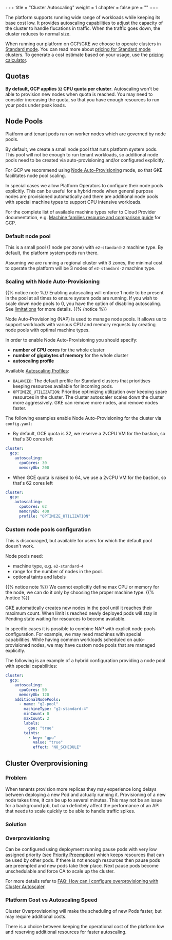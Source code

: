 +++
title = "Cluster Autoscaling"
weight = 1
chapter = false
pre = ""
+++

The platform supports running wide range of workloads while keeping its base cost low. It provides autoscaling capabilities to adjust the capacity of the cluster to handle flucations in traffic. When the traffic goes down, the cluster reduces to normal size.

When running our platform on GCP/GKE we choose to operate clusters in [Standard mode](https://cloud.google.com/kubernetes-engine/docs/concepts/types-of-clusters#modes).
You can read more about [pricing for Standard mode](https://cloud.google.com/kubernetes-engine/pricing#standard_mode) clusters.
To generate a cost estimate based on your usage, use the [pricing calculator](https://cloud.google.com/products/calculator).

## Quotas

**By default, GCP applies `32` CPU quota per cluster**. Autoscaling won't be able to provision new nodes when quota is reached.
You may need to consider increasing the quota, so that you have enough resources to run your pods under peak loads.

## Node Pools

Platform and tenant pods run on worker nodes which are governed by node pools.

By default, we create a small node pool that runs platform system pods.
This pool will not be enough to run tenant workloads, so additional node pools need to be created via auto-provisioning and/or configured explicitly.

For GCP we recommend using [Node Auto-Provisioning](https://cloud.google.com/kubernetes-engine/docs/concepts/node-auto-provisioning) mode, so that GKE facilitates node pool scaling.

In special cases we allow Platform Operators to configure their node pools explicitly. This can be useful for a hybrid mode when general purpose nodes are provisioned automatically and there are additional node pools with special machine types to support CPU intensive workloads.

For the complete list of available machine types refer to Cloud Provider documentation, e.g. [Machine families resource and comparison guide](https://cloud.google.com/compute/docs/machine-resource) for GCP.

### Default node pool

This is a small pool (1 node per zone) with `e2-standard-2` machine type.
By default, the platform system pods run there.

Assuming we are running a regional cluster with 3 zones, the minimal cost to operate the platform will be 3 nodes of `e2-standard-2` machine type.

### Scaling with Node Auto-Provisioning

{{% notice note %}}
Enabling autoscaling will enforce 1 node to be present in the pool at all times to ensure system pods are running. If you wish to scale down node pools to 0, you have the option of disabling autoscaling. See [limitations](https://cloud.google.com/kubernetes-engine/docs/concepts/cluster-autoscaler#limitations) for more details.
{{% /notice %}}

Node Auto-Provisioning (NAP) is used to manage node pools. It allows us to support workloads with various CPU and memory requests by creating node pools with optimal machine types.

In order to enable Node Auto-Provisioning you should specify:

- **number of CPU cores** for the whole cluster
- **number of gigabytes of memory** for the whole cluster
- **autoscaling profile**

Available [Autoscaling Profiles](https://cloud.google.com/kubernetes-engine/docs/concepts/cluster-autoscaler#autoscaling_profiles):

- `BALANCED`: The default profile for Standard clusters that prioritises keeping resources available for incoming pods.
- `OPTIMIZE_UTILIZATION`: Prioritise optimizing utilization over keeping spare resources in the cluster. The cluster autoscaler scales down the cluster more aggressively. GKE can remove more nodes, and remove nodes faster.

The following examples enable Node Auto-Provisioning for the cluster via `config.yaml`:

- By default, GCE quota is 32, we reserve a 2vCPU VM for the bastion, so that's 30 cores left

```yaml
cluster:
  gcp:
    autoscaling:
      cpuCores: 30
      memoryGb: 200
```

- When GCE quota is raised to 64, we use a 2vCPU VM for the bastion, so that's 62 cores left

```yaml
cluster:
  gcp:
    autoscaling:
      cpuCores: 62
      memoryGb: 400
      profile: "OPTIMIZE_UTILIZATION"
```

### Custom node pools configuration

This is discouraged, but available for users for which the default pool doesn't work.

Node pools need:

- machine type, e.g. `e2-standard-4`
- range for the number of nodes in the pool.
- optional taints and labels

{{% notice note %}}
We cannot explicitly define max CPU or memory for the node, we can do it only by choosing the proper machine type.
{{% /notice %}}

GKE automatically creates new nodes in the pool until it reaches their maximum count.
When limit is reached newly deployed pods will stay in Pending state waiting for resources to become available.

In specific cases it is possible to combine NAP with explicit node pools configuration. For example,
we may need machines with special capabilities. While having common workloads scheduled on auto-provisioned nodes,
we may have custom node pools that are managed explicitly.

The following is an example of a hybrid configuration providing a node pool with special capabilities:

```yaml
cluster:
  gcp:
    autoscaling:
      cpuCores: 50
      memoryGb: 120
    additionalNodePools:
      - name: "g2-pool"
        machineType: "g2-standard-4"
        minCount: 0
        maxCount: 2
        labels:
          gpu: "true"
        taints:
          - key: "gpu"
            value: "true"
            effect: "NO_SCHEDULE"
```

## Cluster Overprovisioning

### Problem

When tenants provision more replicas they may experience long delays between deploying a new Pod and actually running it. Provisioning of a new node takes time, it can be up to several minutes. This may not be an issue for a background job, but can definitely affect the performance of an API
that needs to scale quickly to be able to handle traffic spikes.

### Solution

### Overprovisioning

Can be configured using deployment running pause pods with very low assigned priority (see [Priority Preemption](https://kubernetes.io/docs/concepts/configuration/pod-priority-preemption/)) which keeps resources that can be used by other pods.
If there is not enough resources then pause pods are preempted and new pods take their place.
Next pause pods become unschedulable and force CA to scale up the cluster.

For more details refer to [FAQ: How can I configure overprovisioning with Cluster Autoscaler](https://github.com/kubernetes/autoscaler/blob/master/cluster-autoscaler/FAQ.md#how-can-i-configure-overprovisioning-with-cluster-autoscaler).

### Platform Cost vs Autoscaling Speed

Cluster Overprovisioning will make the scheduling of new Pods faster, but may require additional costs.

There is a choice between keeping the operational cost of the platform low and reserving additional resources for faster autoscaling.
